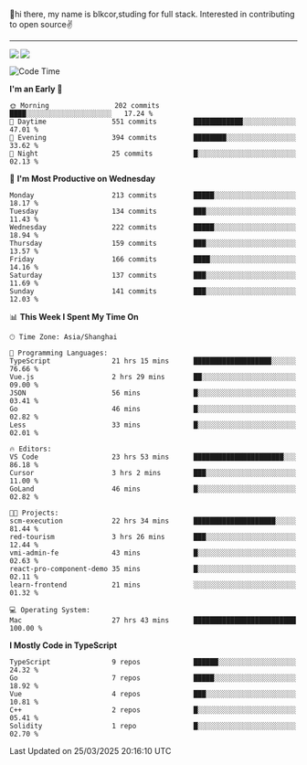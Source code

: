 👋hi there, my name is blkcor,studing for full stack.
Interested in contributing to open source✌️

<hr/>

![](https://github-readme-stats.vercel.app/api?username=blkcor)
<a href="https://github.com/blkcor/github-readme-stats">
    <img align="left" src="https://github-readme-stats.vercel.app/api/top-langs/?username=blkcor&hide=jupyter%20notebook,shaderlab,tex,c%23&langs_count=9" />
</a>


<!--START_SECTION:waka-->
![Code Time](http://img.shields.io/badge/Code%20Time-1%2C901%20hrs-blue)

**I'm an Early 🐤** 

```text
🌞 Morning                202 commits         ████░░░░░░░░░░░░░░░░░░░░░   17.24 % 
🌆 Daytime                551 commits         ████████████░░░░░░░░░░░░░   47.01 % 
🌃 Evening                394 commits         ████████░░░░░░░░░░░░░░░░░   33.62 % 
🌙 Night                  25 commits          █░░░░░░░░░░░░░░░░░░░░░░░░   02.13 % 
```
📅 **I'm Most Productive on Wednesday** 

```text
Monday                   213 commits         █████░░░░░░░░░░░░░░░░░░░░   18.17 % 
Tuesday                  134 commits         ███░░░░░░░░░░░░░░░░░░░░░░   11.43 % 
Wednesday                222 commits         █████░░░░░░░░░░░░░░░░░░░░   18.94 % 
Thursday                 159 commits         ███░░░░░░░░░░░░░░░░░░░░░░   13.57 % 
Friday                   166 commits         ████░░░░░░░░░░░░░░░░░░░░░   14.16 % 
Saturday                 137 commits         ███░░░░░░░░░░░░░░░░░░░░░░   11.69 % 
Sunday                   141 commits         ███░░░░░░░░░░░░░░░░░░░░░░   12.03 % 
```


📊 **This Week I Spent My Time On** 

```text
🕑︎ Time Zone: Asia/Shanghai

💬 Programming Languages: 
TypeScript               21 hrs 15 mins      ███████████████████░░░░░░   76.66 % 
Vue.js                   2 hrs 29 mins       ██░░░░░░░░░░░░░░░░░░░░░░░   09.00 % 
JSON                     56 mins             █░░░░░░░░░░░░░░░░░░░░░░░░   03.41 % 
Go                       46 mins             █░░░░░░░░░░░░░░░░░░░░░░░░   02.82 % 
Less                     33 mins             █░░░░░░░░░░░░░░░░░░░░░░░░   02.01 % 

🔥 Editors: 
VS Code                  23 hrs 53 mins      ██████████████████████░░░   86.18 % 
Cursor                   3 hrs 2 mins        ███░░░░░░░░░░░░░░░░░░░░░░   11.00 % 
GoLand                   46 mins             █░░░░░░░░░░░░░░░░░░░░░░░░   02.82 % 

🐱‍💻 Projects: 
scm-execution            22 hrs 34 mins      ████████████████████░░░░░   81.44 % 
red-tourism              3 hrs 26 mins       ███░░░░░░░░░░░░░░░░░░░░░░   12.44 % 
vmi-admin-fe             43 mins             █░░░░░░░░░░░░░░░░░░░░░░░░   02.63 % 
react-pro-component-demo 35 mins             █░░░░░░░░░░░░░░░░░░░░░░░░   02.11 % 
learn-frontend           21 mins             ░░░░░░░░░░░░░░░░░░░░░░░░░   01.32 % 

💻 Operating System: 
Mac                      27 hrs 43 mins      █████████████████████████   100.00 % 
```

**I Mostly Code in TypeScript** 

```text
TypeScript               9 repos             ██████░░░░░░░░░░░░░░░░░░░   24.32 % 
Go                       7 repos             █████░░░░░░░░░░░░░░░░░░░░   18.92 % 
Vue                      4 repos             ███░░░░░░░░░░░░░░░░░░░░░░   10.81 % 
C++                      2 repos             █░░░░░░░░░░░░░░░░░░░░░░░░   05.41 % 
Solidity                 1 repo              █░░░░░░░░░░░░░░░░░░░░░░░░   02.70 % 
```




 Last Updated on 25/03/2025 20:16:10 UTC
<!--END_SECTION:waka-->


